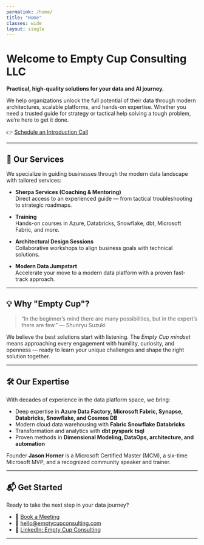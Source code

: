 ```yaml
---
permalink: /home/
title: "Home"
classes: wide
layout: single
---
```


# Welcome to Empty Cup Consulting LLC  

**Practical, high-quality solutions for your data and AI journey.**  

We help organizations unlock the full potential of their data through modern architectures, scalable platforms, and hands-on expertise. Whether you need a trusted guide for strategy or tactical help solving a tough problem, we’re here to get it done.  

👉 [Schedule an Introduction Call](https://calendly.com/jjhconsulting/presales-call "Book a Call")  

---

## 🚀 Our Services  

We specialize in guiding businesses through the modern data landscape with tailored services:  

- **Sherpa Services (Coaching & Mentoring)**  
  Direct access to an experienced guide — from tactical troubleshooting to strategic roadmaps.  

- **Training**  
  Hands-on courses in Azure, Databricks, Snowflake, dbt, Microsoft Fabric, and more.  

- **Architectural Design Sessions**  
  Collaborative workshops to align business goals with technical solutions.  

- **Modern Data Jumpstart**  
  Accelerate your move to a modern data platform with a proven fast-track approach.  

---

## 💡 Why "Empty Cup"?  

> “In the beginner’s mind there are many possibilities, but in the expert’s there are few.” — Shunryu Suzuki  

We believe the best solutions start with listening. The *Empty Cup mindset* means approaching every engagement with humility, curiosity, and openness — ready to learn your unique challenges and shape the right solution together.  

---

## 🛠️ Our Expertise  

With decades of experience in the data platform space, we bring:  

- Deep expertise in **Azure Data Factory, Microsoft Fabric, Synapse, Databricks, Snowflake, and Cosmos DB**  
- Modern cloud data warehousing with **Fabric** **Snowflake** **Databricks** 
- Transformation and analytics with **dbt**  **pyspark** **tsql**
- Proven methods in **Dimensional Modeling, DataOps, architecture, and automation**  

Founder **Jason Horner** is a Microsoft Certified Master (MCM), a six-time Microsoft MVP, and a recognized community speaker and trainer.  

---

## 📬 Get Started  

Ready to take the next step in your data journey?  

- 📅 [Book a Meeting](https://calendly.com/jjhconsulting "Book a Meeting")  
- 📧 [hello@emptycupconsulting.com](mailto:hello@emptycupconsulting.com)  
- 🧠 [LinkedIn: Empty Cup Consulting](https://www.linkedin.com/company/empty-cup-consulting)  

---
